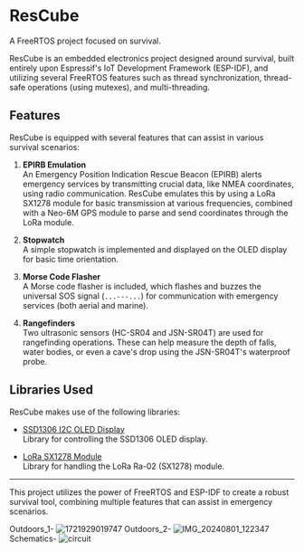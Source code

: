 # ResCube
A FreeRTOS project focused on survival.

ResCube is an embedded electronics project designed around survival, built entirely upon Espressif's IoT Development Framework (ESP-IDF), and utilizing several FreeRTOS features such as thread synchronization, thread-safe operations (using mutexes), and multi-threading.

## Features

ResCube is equipped with several features that can assist in various survival scenarios:

1. **EPIRB Emulation**  
   An Emergency Position Indication Rescue Beacon (EPIRB) alerts emergency services by transmitting crucial data, like NMEA coordinates, using radio communication. ResCube emulates this by using a LoRa SX1278 module for basic transmission at various frequencies, combined with a Neo-6M GPS module to parse and send coordinates through the LoRa module.

2. **Stopwatch**  
   A simple stopwatch is implemented and displayed on the OLED display for basic time orientation.

3. **Morse Code Flasher**  
   A Morse code flasher is included, which flashes and buzzes the universal SOS signal (`...---...`) for communication with emergency services (both aerial and marine).

4. **Rangefinders**  
   Two ultrasonic sensors (HC-SR04 and JSN-SR04T) are used for rangefinding operations. These can help measure the depth of falls, water bodies, or even a cave's drop using the JSN-SR04T's waterproof probe.

## Libraries Used

ResCube makes use of the following libraries:

- [SSD1306 I2C OLED Display](https://github.com/nopnop2002/esp-idf-ssd1306)  
  Library for controlling the SSD1306 OLED display.

- [LoRa SX1278 Module](https://github.com/nopnop2002/esp-idf-sx127x)  
  Library for handling the LoRa Ra-02 (SX1278) module.

---

This project utilizes the power of FreeRTOS and ESP-IDF to create a robust survival tool, combining multiple features that can assist in emergency scenarios.


Outdoors_1-
![1721929019747](https://github.com/user-attachments/assets/1d6650ac-6498-42d7-895d-8d551b665642)
Outdoors_2-
![IMG_20240801_122347](https://github.com/user-attachments/assets/0db684e5-3030-40ab-92da-23f038ac1a56)
Schematics-
![circuit](https://github.com/user-attachments/assets/536f412e-e37d-413c-9ee5-3ef3d0e422a9)






